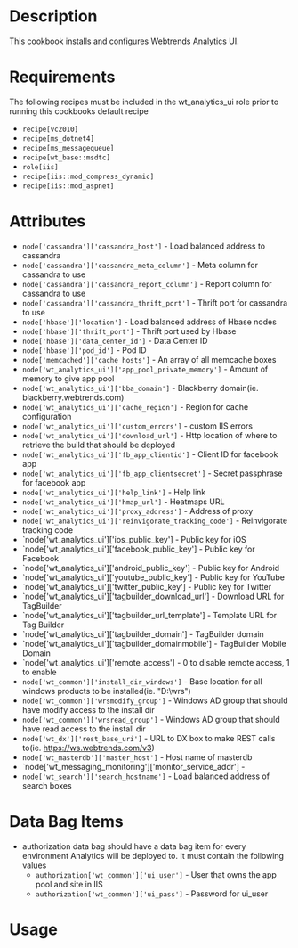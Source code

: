 Description
===========
This cookbook installs and configures Webtrends Analytics UI.

Requirements
============
The following recipes must be included in the wt_analytics_ui role prior to running this cookbooks default recipe
* `recipe[vc2010]`
* `recipe[ms_dotnet4]`
* `recipe[ms_messagequeue]`
* `recipe[wt_base::msdtc]`
* `role[iis]`
* `recipe[iis::mod_compress_dynamic]`
* `recipe[iis::mod_aspnet]`

Attributes
==========
* `node['cassandra']['cassandra_host']` - Load balanced address to cassandra
* `node['cassandra']['cassandra_meta_column']` - Meta column for cassandra to use
* `node['cassandra']['cassandra_report_column']` - Report column for cassandra to use
* `node['cassandra']['cassandra_thrift_port']` - Thrift port for cassandra to use
* `node['hbase']['location']` - Load balanced address of Hbase nodes
* `node['hbase']['thrift_port']` - Thrift port used by Hbase
* `node['hbase']['data_center_id']` - Data Center ID
* `node['hbase']['pod_id']` - Pod ID
* `node['memcached']['cache_hosts']` - An array of all memcache boxes
* `node['wt_analytics_ui']['app_pool_private_memory']` - Amount of memory to give app pool
* `node['wt_analytics_ui']['bba_domain']` - Blackberry domain(ie. blackberry.webtrends.com)
* `node['wt_analytics_ui']['cache_region']` - Region for cache configuration
* `node['wt_analytics_ui']['custom_errors']` - custom IIS errors
* `node['wt_analytics_ui']['download_url']` - Http location of where to retrieve the build that should be deployed
* `node['wt_analytics_ui']['fb_app_clientid']` - Client ID for facebook app
* `node['wt_analytics_ui']['fb_app_clientsecret']` - Secret passphrase for facebook app
* `node['wt_analytics_ui']['help_link']` - Help link
* `node['wt_analytics_ui']['hmap_url']` - Heatmaps URL
* `node['wt_analytics_ui']['proxy_address']` - Address of proxy
* `node['wt_analytics_ui']['reinvigorate_tracking_code']` - Reinvigorate tracking code
* `node['wt_analytics_ui']['ios_public_key'] - Public key for iOS
* `node['wt_analytics_ui']['facebook_public_key'] - Public key for Facebook
* `node['wt_analytics_ui']['android_public_key'] - Public key for Android
* `node['wt_analytics_ui']['youtube_public_key'] - Public key for YouTube
* `node['wt_analytics_ui']['twitter_public_key'] - Public key for Twitter
* `node['wt_analytics_ui']['tagbuilder_download_url'] - Download URL for TagBuilder 
* `node['wt_analytics_ui']['tagbuilder_url_template'] - Template URL for Tag Builder
* `node['wt_analytics_ui']['tagbuilder_domain'] - TagBuilder domain
* `node['wt_analytics_ui']['tagbuilder_domainmobile'] - TagBuilder Mobile Domain
* `node['wt_analytics_ui']['remote_access'] - 0 to disable remote access, 1 to enable
* `node['wt_common']['install_dir_windows']` - Base location for all windows products to be installed(ie. "D:\\wrs")
* `node['wt_common']['wrsmodify_group']` - Windows AD group that should have modify access to the install dir
* `node['wt_common']['wrsread_group']` - Windows AD group that should have read access to the install dir
* `node['wt_dx']['rest_base_uri']` - URL to DX box to make REST calls to(ie. https://ws.webtrends.com/v3)
* `node['wt_masterdb']['master_host']` - Host name of masterdb
* `node['wt_messaging_monitoring']['monitor_service_addr'] - 
* `node['wt_search']['search_hostname']` - Load balanced address of search boxes

Data Bag Items
===============
* authorization data bag should have a data bag item for every environment Analytics will be deployed to. It must contain the following values
	* `authorization['wt_common']['ui_user']` - User that owns the app pool and site in IIS
	* `authorization['wt_common']['ui_pass']` - Password for ui_user

Usage
=====

